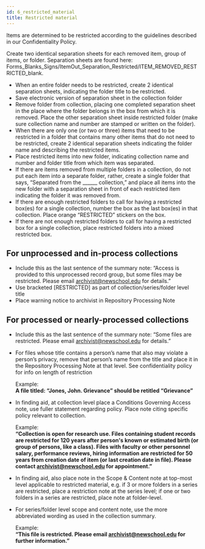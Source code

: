 ```yaml
---
id: 6_restricted_material
title: Restricted material
---
```


Items are determined to be restricted according to the guidelines described in our Confidentiality Policy.

Create two identical separation sheets for each removed item, group of items, or folder.
­Separation sheets are found here:
Forms_Blanks_Signs/ItemOut_Separation_Restricted/ITEM_REMOVED_RESTRICTED_blank.
 - When an entire folder needs to be restricted, create 2 identical separation sheets, indicating the folder title to be restricted.
 - Save electronic version of separation sheet in the collection folder 
 - Remove folder from collection, placing one completed separation sheet in the place where the folder belongs in the box from which it is removed. Place the other separation sheet inside restricted folder (make sure collection name and number are stamped or written on the folder).
 - When there are only one (or two or three) items that need to be restricted in a folder that contains many other items that do not need to be restricted, create 2 identical separation sheets indicating the folder name and describing the restricted items.
 - Place restricted items into new folder, indicating collection name and number and folder title from which item was separated.
 - If there are items removed from multiple folders in a collection, do not put each item into a separate folder, rather, create a single folder that says, “Separated from the ______ collection,” and place all items into the new folder with a separation sheet in front of each restricted item indicating the folder it was removed from.
 - If there are enough restricted folders to call for having a restricted box(es) for a single collection, number the box as the last box(es) in that collection. Place orange “RESTRICTED” stickers on the box.
 - If there are not enough restricted folders to call for having a restricted box for a single collection, place restricted folders into a mixed restricted box.

## For unprocessed and in-process collections
 - Include this as the last sentence of the summary note: “Access is provided to this unprocessed record group, but some files may be restricted. Please email archivist@newschool.edu for details.”
 - Use bracketed [RESTRICTED] as part of collection/series/folder level title
 - Place warning notice to archivist in Repository Processing Note

## For processed or nearly-processed collections
 - Include this as the last sentence of the summary note: “Some files are restricted. Please email archivist@newschool.edu for details.”
 - For files whose title contains a person’s name that also may violate a person’s privacy, remove that person’s name from the title and place it in the Repository Processing Note at that level. See confidentiality policy for info on length of restriction  

   Example:   
**A file titled: “Jones, John. Grievance” should be retitled “Grievance”**

 - In finding aid, at collection level place a Conditions Governing Access note, use fuller statement regarding policy. Place note citing specific policy relevant to collection. 
 
    Example:    
 **“Collection is open for research use. Files containing student records are restricted for 120 years after person's known or estimated birth (or group of persons, like a class). Files with faculty or other personnel salary, performance reviews, hiring information are restricted for 50 years from creation date of item (or last creation date in file). Please contact archivist@newschool.edu for appointment.”**
 - In finding aid, also place note in the Scope & Content note at top-most level applicable to restricted material, e.g. ­if 3 or more folders in a series are restricted, place a restriction note at the series level; if one or two folders in a series are restricted, place note at folder-level.
 - For series/folder level scope and content note, use the more abbreviated wording as used in the collection summary.  
   
   Example:    
   **“This file is restricted. Please email archivist@newschool.edu for further information.”**

